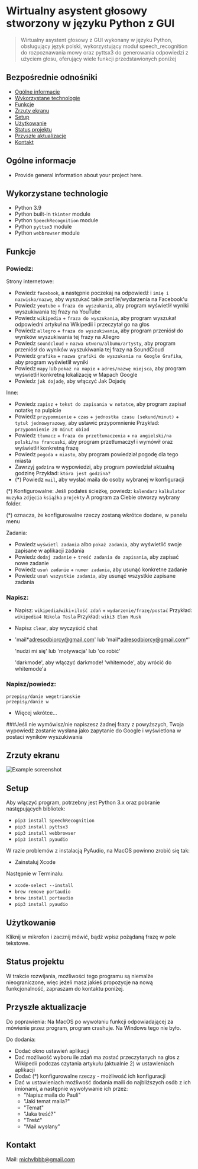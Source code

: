 # Wirtualny asystent głosowy stworzony w języku Python z GUI
> Wirtualny asystent głosowy z GUI wykonany w języku Python, obsługujący język polski, wykorzystujący moduł speech_recognition do rozpoznawania mowy oraz pyttsx3 do generowania odpowiedzi z użyciem głosu, oferujący wiele funkcji przedstawionych poniżej

## Bezpośrednie odnośniki
* [Ogólne informacje](#ogolne-informacje)
* [Wykorzystane technologie](#wykorzystane-technologie)
* [Funkcje](#funkcje)
* [Zrzuty ekranu](#zrzuty-ekranu)
* [Setup](#setup)
* [Użytkowanie](#użytkowanie)
* [Status projektu](#status-projektu)
* [Przyszłe aktualizacje](#przyszłe-aktualizacje)
* [Kontakt](#kontakt)
<!-- * [License](#license) -->


## Ogólne informacje
- Provide general information about your project here.

<!-- You don't have to answer all the questions - just the ones relevant to your project. -->


## Wykorzystane technologie
- Python 3.9
- Python built-in `tkinter` module
- Python `SpeechRecognition` module
- Python `pyttsx3` module
- Python `webbrowser` module


## Funkcje
### Powiedz:
Strony internetowe:
- Powiedz `facebook`, a następnie poczekaj na odpowiedź i `imię i nazwisko/nazwę`, aby wyszukać takie profile/wydarzenia na Facebook'u
- Powiedz `youtube` + `fraza do wyszukania`, aby program wyświetlił wyniki wyszukiwania tej frazy na YouTube
- Powiedz `wikipedia` + `fraza do wyszukania`, aby program wyszukał odpowiedni artykuł na Wikipedii i przeczytał go na głos
- Powiedz `allegro` + `fraza do wyszukiwania`, aby program przeniósł do wyników wyszukiwania tej frazy na Allegro
- Powiedz `soundcloud` + `nazwa utworu/albumu/artysty`, aby program przeniósł do wyników wyszukiwania tej frazy na SoundCloud
- Powiedz `grafika` + `nazwa grafiki do wyszukania na Google Grafika`, aby program wyświetlił wyniki
- Powiedz `mapy` lub `pokaż na mapie` + `adres/nazwę miejsca`, aby program wyświetlił konkretną lokalizację w Mapach Google
- Powiedz `jak dojadę`, aby włączyć Jak Dojadę

Inne:
- Powiedz `zapisz` + `tekst do zapisania w notatce`, aby program zapisał notatkę na pulpicie
- Powiedz `przypomnienie` + `czas` + `jednostka czasu (sekund/minut)` + `tytuł jednowyrazowy`, aby ustawić przypomnienie 
Przykład: `przypomnienie 20 minut obiad`
- Powiedz `tłumacz` + `fraza do przetłumaczenia` + `na angielski/na polski/na francuski`, aby program przetłumaczył i wymówił oraz wyświetlił konkretną frazę
- Powiedz `pogoda` + `miasto`, aby program powiedział pogodę dla tego miasta
- Zawrzyj `godzina` w wypowiedzi, aby program powiedział aktualną godzinę
Przykład: `która jest godzina?`
- (*) Powiedz `mail`, aby wysłać maila do osoby wybranej w konfiguracji

(*) Konfigurowalne:
    Jeśli podałeś ścieżkę, powiedz:
        `kalendarz`
        `kalkulator`
        `muzyka`
        `zdjęcia`
        `książka`
        `projekty`
    A program za Ciebie otworzy wybrany folder.
        
(*) oznacza, że konfigurowalne rzeczy zostaną wkrótce dodane, w panelu menu

Zadania:
- Powiedz `wyświetl zadania` albo `pokaż zadania`, aby wyświetlić swoje zapisane w aplikacji zadania 
- Powiedz `dodaj zadanie` + `treść zadania do zapisania`, aby zapisać nowe zadanie
- Powiedz `usuń zadanie` + `numer zadania`, aby usunąć konkretne zadanie
- Powiedz `usuń wszystkie zadania`, aby usunąć wszystkie zapisane zadania

### Napisz:
- Napisz: `wikipedia`/`wiki`+`ilość zdań` + `wydarzenie/frazę/postać`
Przykład: `wikipedia4 Nikola Tesla`
Przykład: `wiki3 Elon Musk`
- Napisz `clear`, aby wyczyścić chat
- 
    'mail*<adresodbiorcy@gmail.com>*<tytul>*<tresc>'
    lub
    'mail*<adresodbiorcy@gmail.com>*<tresc>'

    'nudzi mi się' lub 'motywacja' lub 'co robić'

    'darkmode', aby włączyć darkmode!
    'whitemode', aby wrócić do whitemode'a

### Napisz/powiedz:
    przepisy/danie wegetrianskie
    przepisy/danie w


- Więcej wkrótce...

###Jeśli nie wymówisz/nie napiszesz żadnej frazy z powyższych, Twoja wypowiedź zostanie wysłana jako zapytanie do Google i wyświetlona w postaci wyników wyszukiwania


## Zrzuty ekranu
![Example screenshot](./img/screenshot.png)
<!-- If you have screenshots you'd like to share, include them here. -->


## Setup
Aby włączyć program, potrzebny jest Python 3.x oraz pobranie następujących bibliotek:
- `pip3 install SpeechRecognition`
- `pip3 install pyttsx3`
- `pip3 install webbrowser`
- `pip3 install pyaudio`


W razie problemów z instalacją PyAudio, na MacOS powinno zrobić się tak:
- Zainstaluj Xcode

Następnie w Terminalu:
- `xcode-select --install`
- `brew remove portaudio`
- `brew install portaudio`
- `pip3 install pyaudio`


## Użytkowanie
Kliknij w mikrofon i zacznij mówić, bądź wpisz pożądaną frazę w pole tekstowe.


## Status projektu
W trakcie rozwijania, możliwości tego programu są niemalże nieograniczone, więc jeżeli masz jakieś propozycje na nową funkcjonalność, zapraszam do kontaktu poniżej.


## Przyszłe aktualizacje
Do poprawienia:
Na MacOS po wywołaniu funkcji odpowiadającej za mówienie przez program, program crashuje. Na Windows tego nie było.

Do dodania:
- Dodać okno ustawień aplikacji
- Dać możliwość wyboru ile zdań ma zostać przeczytanych na głos z Wikipedii podczas czytania artykułu (aktualnie 2) w ustawieniach aplikacji
- Dodać (*) konfigurowalne rzeczy - możliwość ich konfiguracji 
- Dać w ustawieniach możliwość dodania maili do najbliższych osób z ich imionami, a następnie wywoływanie ich przez:
    - "Napisz maila do Pauli" 
    - "Jaki temat maila?"
    - "Temat"
    - "Jaka treść?"
    - "Treść"
    - "Mail wysłany"


## Kontakt
Mail: michvlbbb@gmail.com


<!-- Optional -->
<!-- ## License -->
<!-- This project is open source and available under the [... License](). -->

<!-- You don't have to include all sections - just the one's relevant to your project -->
